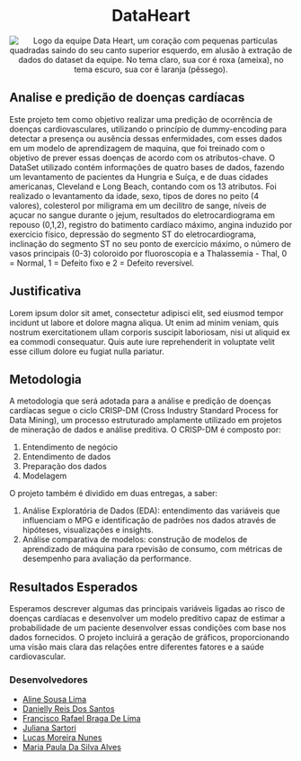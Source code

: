 <h1 style="text-align: center;">DataHeart</h1>

<p align="center">
  <picture>
    <source media="(prefers-color-scheme: dark)" srcset="assets/img/logo_dark.png">
    <source media="(prefers-color-scheme: light)" srcset="assets/img/logo_light.png">
    <img alt="Logo da equipe Data Heart, um coração com pequenas particulas quadradas saindo do seu canto superior esquerdo, em alusão à extração de dados do dataset da equipe. No tema claro, sua cor é roxa (ameixa), no tema escuro, sua cor é laranja (pêssego)." src="../assets/img/logo_dark.png">
  </picture>
</p>

## Analise e predição de doenças cardíacas

Este projeto tem como objetivo realizar uma predição de ocorrência de doenças cardiovasculares, utilizando o princípio de dummy-encoding para detectar a presença ou ausência dessas enfermidades, 
com esses dados em um modelo de aprendizagem de maquina, que foi treinado com o objetivo de prever essas doenças de acordo com os atributos-chave. 
O DataSet utilizado contém informações de quatro bases de dados, fazendo um levantamento de pacientes da Hungria e Suíça, e de duas cidades americanas, 
Cleveland e Long Beach, contando com os 13 atributos. Foi realizado o levantamento da idade, sexo, tipos de dores no peito (4 valores), 
colesterol por miligrama em um decilítro de sange, níveis de açucar no sangue durante o jejum, 
resultados do eletrocardiograma em repouso (0,1,2), registro do batimento cardíaco máximo, 
angina induzido por exercício físico, depressão do segmento ST do eletrocardiograma, inclinação do segmento ST no seu ponto de exercício máximo, 
o número de vasos principais (0-3) coloroido por fluoroscopia e a Thalassemia - Thal, 0 = Normal, 1 = Defeito fixo e 2 = Defeito reversível.

## Justificativa

Lorem ipsum dolor sit amet, consectetur adipisci elit, sed eiusmod tempor incidunt ut labore et dolore magna aliqua. 
Ut enim ad minim veniam, quis nostrum exercitationem ullam corporis suscipit laboriosam, nisi ut aliquid ex ea 
commodi consequatur. Quis aute iure reprehenderit in voluptate velit esse cillum dolore eu fugiat nulla pariatur.

## Metodologia

A metodologia que será adotada para a análise e predição de doenças cardíacas segue o ciclo CRISP-DM (Cross Industry Standard Process for Data Mining), um processo estruturado amplamente utilizado em projetos de mineração de dados e análise preditiva. O CRISP-DM é composto por:
1. Entendimento de negócio
2. Entendimento de dados
3. Preparação dos dados
4. Modelagem

O projeto também é dividido em duas entregas, a saber:

1. Análise Exploratória de Dados (EDA): entendimento das variáveis que influenciam o MPG e identificação de padrões nos dados através de hipóteses, visualizações e insights.
2. Análise comparativa de modelos: construção de modelos de aprendizado de máquina para rpevisão de consumo, com métricas de desempenho para avaliação da performance.

## Resultados Esperados

Esperamos descrever algumas das principais variáveis ligadas ao risco de doenças cardíacas e desenvolver um modelo preditivo capaz de estimar a probabilidade de um paciente desenvolver essas condições com base nos dados fornecidos. O projeto incluirá a geração de gráficos, proporcionando uma visão mais clara das relações entre diferentes fatores e a saúde cardiovascular.

### Desenvolvedores
 - [Aline Sousa Lima](https://github.com/ninesousa)
 - [Danielly Reis Dos Santos ](https://github.com/DaniellyR)
 - [Francisco Rafael Braga De Lima](https://github.com/couldbeElex)
 - [Juliana Sartori](https://github.com/VerseMM)
 - [Lucas Moreira Nunes](https://github.com/lmnunes2002)
 - [Maria Paula Da Silva Alves](https://github.com/mpaulas)
